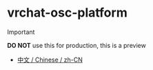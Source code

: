 # vrchat-osc-platform

> [!Important]
> **DO NOT** use this for production, this is a preview


* [中文 / Chinese / zh-CN](./README_zh-CN.md)
